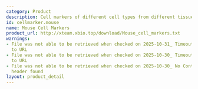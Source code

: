 ```yaml
---
category: Product
description: Cell markers of different cell types from different tissues in mouse
id: cellmarker.mouse
name: Mouse Cell Markers
product_url: http://xteam.xbio.top/download/Mouse_cell_markers.txt
warnings:
- File was not able to be retrieved when checked on 2025-10-31_ Timeout connecting
  to URL
- File was not able to be retrieved when checked on 2025-10-30_ Timeout connecting
  to URL
- File was not able to be retrieved when checked on 2025-10-30_ No Content-Length
  header found
layout: product_detail
---
```

